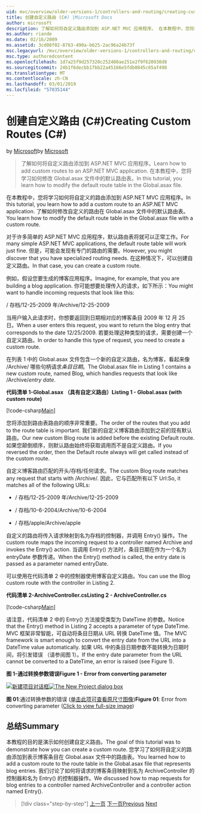 ```yaml
---
uid: mvc/overview/older-versions-1/controllers-and-routing/creating-custom-routes-cs
title: 创建自定义路由 (C#) |Microsoft Docs
author: microsoft
description: 了解如何将自定义路由添加到 ASP.NET MVC 应用程序。 在本教程中，您将学习如何修改 Global.asax 文件中的默认路由表。
ms.author: riande
ms.date: 02/16/2009
ms.assetid: 3cd08f02-8763-490a-b625-2ac96a24b73f
msc.legacyurl: /mvc/overview/older-versions-1/controllers-and-routing/creating-custom-routes-cs
msc.type: authoredcontent
ms.openlocfilehash: 1d7a25f9d257320c252408ae251e2f9f620930d8
ms.sourcegitcommit: 24b1f6decbb17bb22a45166e5fdb0845c65af498
ms.translationtype: MT
ms.contentlocale: zh-CN
ms.lasthandoff: 03/01/2019
ms.locfileid: "57035144"
---
```

<a name="creating-custom-routes-c"></a><span data-ttu-id="e1df0-104">创建自定义路由 (C#)</span><span class="sxs-lookup"><span data-stu-id="e1df0-104">Creating Custom Routes (C#)</span></span>
====================
<span data-ttu-id="e1df0-105">by [Microsoft](https://github.com/microsoft)</span><span class="sxs-lookup"><span data-stu-id="e1df0-105">by [Microsoft](https://github.com/microsoft)</span></span>

> <span data-ttu-id="e1df0-106">了解如何将自定义路由添加到 ASP.NET MVC 应用程序。</span><span class="sxs-lookup"><span data-stu-id="e1df0-106">Learn how to add custom routes to an ASP.NET MVC application.</span></span> <span data-ttu-id="e1df0-107">在本教程中，您将学习如何修改 Global.asax 文件中的默认路由表。</span><span class="sxs-lookup"><span data-stu-id="e1df0-107">In this tutorial, you learn how to modify the default route table in the Global.asax file.</span></span>


<span data-ttu-id="e1df0-108">在本教程中，您将学习如何将自定义的路由添加到 ASP.NET MVC 应用程序。</span><span class="sxs-lookup"><span data-stu-id="e1df0-108">In this tutorial, you learn how to add a custom route to an ASP.NET MVC application.</span></span> <span data-ttu-id="e1df0-109">了解如何修改自定义的路由在 Global.asax 文件中的默认路由表。</span><span class="sxs-lookup"><span data-stu-id="e1df0-109">You learn how to modify the default route table in the Global.asax file with a custom route.</span></span>

<span data-ttu-id="e1df0-110">对于许多简单的 ASP.NET MVC 应用程序，默认路由表将就可以正常工作。</span><span class="sxs-lookup"><span data-stu-id="e1df0-110">For many simple ASP.NET MVC applications, the default route table will work just fine.</span></span> <span data-ttu-id="e1df0-111">但是，可能会发现有专门的路由的需要。</span><span class="sxs-lookup"><span data-stu-id="e1df0-111">However, you might discover that you have specialized routing needs.</span></span> <span data-ttu-id="e1df0-112">在这种情况下，可以创建自定义路由。</span><span class="sxs-lookup"><span data-stu-id="e1df0-112">In that case, you can create a custom route.</span></span>

<span data-ttu-id="e1df0-113">例如，假设您要生成的博客应用程序。</span><span class="sxs-lookup"><span data-stu-id="e1df0-113">Imagine, for example, that you are building a blog application.</span></span> <span data-ttu-id="e1df0-114">你可能想要处理传入的请求，如下所示：</span><span class="sxs-lookup"><span data-stu-id="e1df0-114">You might want to handle incoming requests that look like this:</span></span>

<span data-ttu-id="e1df0-115">/ 存档/12-25-2009 年</span><span class="sxs-lookup"><span data-stu-id="e1df0-115">/Archive/12-25-2009</span></span>

<span data-ttu-id="e1df0-116">当用户输入此请求时，你想要返回到日期相对应的博客条目 2009 年 12 月 25 日。</span><span class="sxs-lookup"><span data-stu-id="e1df0-116">When a user enters this request, you want to return the blog entry that corresponds to the date 12/25/2009.</span></span> <span data-ttu-id="e1df0-117">若要处理这种类型的请求，需要创建一个自定义路由。</span><span class="sxs-lookup"><span data-stu-id="e1df0-117">In order to handle this type of request, you need to create a custom route.</span></span>

<span data-ttu-id="e1df0-118">在列表 1 中的 Global.asax 文件包含一个新的自定义路由，名为博客，看起来像 /Archive/ 哪些句柄请求*条目日期*。</span><span class="sxs-lookup"><span data-stu-id="e1df0-118">The Global.asax file in Listing 1 contains a new custom route, named Blog, which handles requests that look like /Archive/*entry date*.</span></span>

<span data-ttu-id="e1df0-119">**代码清单 1-Global.asax （具有自定义路由）**</span><span class="sxs-lookup"><span data-stu-id="e1df0-119">**Listing 1 - Global.asax (with custom route)**</span></span>

[!code-csharp[Main](creating-custom-routes-cs/samples/sample1.cs)]

<span data-ttu-id="e1df0-120">您将添加到路由表路由的顺序非常重要。</span><span class="sxs-lookup"><span data-stu-id="e1df0-120">The order of the routes that you add to the route table is important.</span></span> <span data-ttu-id="e1df0-121">我们新的自定义博客路由添加到之前的现有默认路由。</span><span class="sxs-lookup"><span data-stu-id="e1df0-121">Our new custom Blog route is added before the existing Default route.</span></span> <span data-ttu-id="e1df0-122">如果您颠倒顺序，则默认路由始终将获取调用而不是自定义路由。</span><span class="sxs-lookup"><span data-stu-id="e1df0-122">If you reversed the order, then the Default route always will get called instead of the custom route.</span></span>

<span data-ttu-id="e1df0-123">自定义博客路由匹配的开头/存档/任何请求。</span><span class="sxs-lookup"><span data-stu-id="e1df0-123">The custom Blog route matches any request that starts with /Archive/.</span></span> <span data-ttu-id="e1df0-124">因此，它与匹配所有以下 Url:</span><span class="sxs-lookup"><span data-stu-id="e1df0-124">So, it matches all of the following URLs:</span></span>

- <span data-ttu-id="e1df0-125">/ 存档/12-25-2009 年</span><span class="sxs-lookup"><span data-stu-id="e1df0-125">/Archive/12-25-2009</span></span>

- <span data-ttu-id="e1df0-126">/ 存档/10-6-2004</span><span class="sxs-lookup"><span data-stu-id="e1df0-126">/Archive/10-6-2004</span></span>

- <span data-ttu-id="e1df0-127">/ 存档/apple</span><span class="sxs-lookup"><span data-stu-id="e1df0-127">/Archive/apple</span></span>

<span data-ttu-id="e1df0-128">自定义的路由将传入请求映射到名为存档的控制器，并调用 Entry() 操作。</span><span class="sxs-lookup"><span data-stu-id="e1df0-128">The custom route maps the incoming request to a controller named Archive and invokes the Entry() action.</span></span> <span data-ttu-id="e1df0-129">当调用 Entry() 方法时，条目日期在作为一个名为 entryDate 参数传递。</span><span class="sxs-lookup"><span data-stu-id="e1df0-129">When the Entry() method is called, the entry date is passed as a parameter named entryDate.</span></span>

<span data-ttu-id="e1df0-130">可以使用在代码清单 2 中的控制器使用博客自定义路由。</span><span class="sxs-lookup"><span data-stu-id="e1df0-130">You can use the Blog custom route with the controller in Listing 2.</span></span>

<span data-ttu-id="e1df0-131">**代码清单 2-ArchiveController.cs**</span><span class="sxs-lookup"><span data-stu-id="e1df0-131">**Listing 2 - ArchiveController.cs**</span></span>

[!code-csharp[Main](creating-custom-routes-cs/samples/sample2.cs)]

<span data-ttu-id="e1df0-132">请注意，代码清单 2 中的 Entry() 方法接受类型为 DateTime 的参数。</span><span class="sxs-lookup"><span data-stu-id="e1df0-132">Notice that the Entry() method in Listing 2 accepts a parameter of type DateTime.</span></span> <span data-ttu-id="e1df0-133">MVC 框架非常智能，可自动将条目日期从 URL 转换 DateTime 值。</span><span class="sxs-lookup"><span data-stu-id="e1df0-133">The MVC framework is smart enough to convert the entry date from the URL into a DateTime value automatically.</span></span> <span data-ttu-id="e1df0-134">如果 URL 中的条目日期参数不能转换为日期时间，将引发错误 （请参阅图 1）。</span><span class="sxs-lookup"><span data-stu-id="e1df0-134">If the entry date parameter from the URL cannot be converted to a DateTime, an error is raised (see Figure 1).</span></span>

<span data-ttu-id="e1df0-135">**图 1-通过转换参数错误**</span><span class="sxs-lookup"><span data-stu-id="e1df0-135">**Figure 1 - Error from converting parameter**</span></span>


<span data-ttu-id="e1df0-136">[![新建项目对话框](creating-custom-routes-cs/_static/image1.jpg)](creating-custom-routes-cs/_static/image1.png)</span><span class="sxs-lookup"><span data-stu-id="e1df0-136">[![The New Project dialog box](creating-custom-routes-cs/_static/image1.jpg)](creating-custom-routes-cs/_static/image1.png)</span></span>

<span data-ttu-id="e1df0-137">**图 01**:通过转换参数的错误 ([单击此项可查看原尺寸图像](creating-custom-routes-cs/_static/image2.png))</span><span class="sxs-lookup"><span data-stu-id="e1df0-137">**Figure 01**: Error from converting parameter ([Click to view full-size image](creating-custom-routes-cs/_static/image2.png))</span></span>


## <a name="summary"></a><span data-ttu-id="e1df0-138">总结</span><span class="sxs-lookup"><span data-stu-id="e1df0-138">Summary</span></span>

<span data-ttu-id="e1df0-139">本教程的目的是演示如何创建自定义路由。</span><span class="sxs-lookup"><span data-stu-id="e1df0-139">The goal of this tutorial was to demonstrate how you can create a custom route.</span></span> <span data-ttu-id="e1df0-140">您学习了如何将自定义的路由添加到表示博客条目在 Global.asax 文件中的路由表。</span><span class="sxs-lookup"><span data-stu-id="e1df0-140">You learned how to add a custom route to the route table in the Global.asax file that represents blog entries.</span></span> <span data-ttu-id="e1df0-141">我们讨论了如何将请求的博客条目映射到名为 ArchiveController 的控制器和名为 Entry() 的控制器操作。</span><span class="sxs-lookup"><span data-stu-id="e1df0-141">We discussed how to map requests for blog entries to a controller named ArchiveController and a controller action named Entry().</span></span>

> [!div class="step-by-step"]
> <span data-ttu-id="e1df0-142">[上一页](aspnet-mvc-controllers-overview-cs.md)
> [下一页](creating-a-route-constraint-cs.md)</span><span class="sxs-lookup"><span data-stu-id="e1df0-142">[Previous](aspnet-mvc-controllers-overview-cs.md)
[Next](creating-a-route-constraint-cs.md)</span></span>
